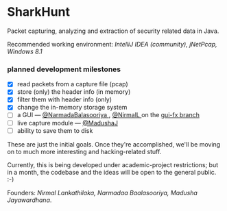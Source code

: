 SharkHunt
=========

Packet capturing, analyzing and extraction of security related data in Java.

Recommended working environment: _IntelliJ IDEA (community), jNetPcap, Windows 8.1_

### planned development milestones

- [x] read packets from a capture file (pcap)
- [x] store (only) the header info (in memory)
- [x] filter them with header info (only)
- [x] change the in-memory storage system
- [ ] a GUI &mdash; [ @NarmadaBalasooriya ](https://github.com/NarmadaBalasooriya "Narmada's GitHub"), [ @NirmalL ](https://github.com/NirmalL "Nirmal's GitHub") on the [ gui-fx branch ](https://github.com/NirmalL/SharkHunt/tree/gui-fx "tree/gui-fx")
- [ ] live capture module &mdash; [ @MadushaJ ](https://github.com/madushaj "Madusha's GitHub")
- [ ] ability to save them to disk

These are just the initial goals. Once they're accomplished, we'll be moving on to much more interesting and hacking-related stuff.

Currently, this is being developed under academic-project restrictions; but in a month, 
the codebase and the ideas will be open to the general public. :-)

Founders: _Nirmal Lankathilaka, Narmadaa Baalasooriya, Madusha Jayawardhana_.

